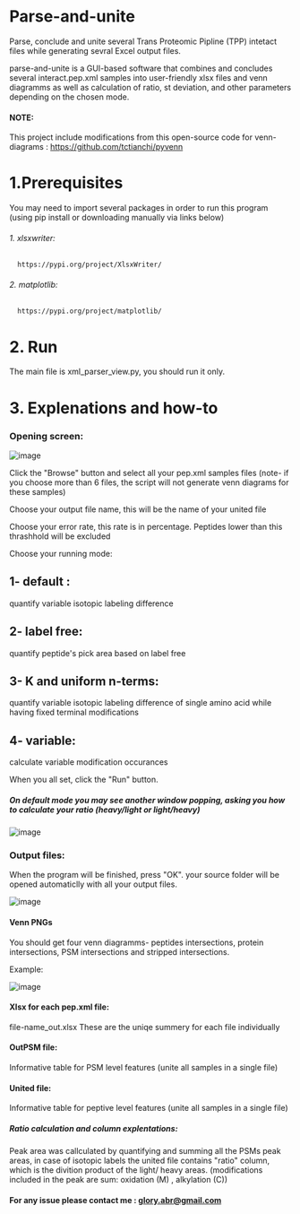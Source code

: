 # Parse-and-unite
Parse, conclude and unite several Trans Proteomic Pipline (TPP) intetact files while generating sevral Excel output files.

parse-and-unite is a GUI-based software that combines and concludes several interact.pep.xml samples into user-friendly xlsx files and venn diagramms as well as calculation of ratio, st deviation, and other parameters depending on the chosen mode.

#### NOTE:
This project include modifications from this open-source code for venn-diagrams : https://github.com/tctianchi/pyvenn


# 1.Prerequisites
You may need to import several packages in order to run this program (using pip install or downloading manually via links below)

   ###### 1. xlsxwriter:
      https://pypi.org/project/XlsxWriter/

   ###### 2. matplotlib:
      https://pypi.org/project/matplotlib/
      
      
# 2. Run
   The main file is xml_parser_view.py, you should run it only.


# 3. Explenations and how-to
    

### Opening screen:
![image](https://user-images.githubusercontent.com/18205398/209855307-63dc16c4-7e8e-44de-a06b-753c6ae6b257.png)

Click the "Browse" button and select all your pep.xml samples files (note- if you choose more than 6 files, the script will not generate venn diagrams for these samples)

Choose your output file name, this will be the name of your united file

Choose your error rate, this rate is in percentage. Peptides lower than this thrashhold will be excluded

Choose your running mode: 
## 1- default : 

quantify variable isotopic labeling difference


## 2- label free:

quantify peptide's pick area based on label free

## 3- K and uniform n-terms: 

quantify variable isotopic labeling difference of single amino acid while having fixed terminal modifications

## 4- variable:

calculate variable modification occurances 



When you all set, click the "Run" button.

##### On default mode you may see another window popping, asking you how to calculate your ratio (heavy/light or light/heavy)


![image](https://user-images.githubusercontent.com/18205398/209857437-dc7d157c-1833-432f-bac4-80b3a973c7ba.png)


### Output files:
When the program will be finished, press "OK". your source folder will be opened automaticlly with all your output files.


![image](https://user-images.githubusercontent.com/18205398/209857982-9b26c1fe-e862-4436-805f-5cfed2926202.png)



#### Venn PNGs
You should get four venn diagramms- peptides intersections, protein intersections, PSM intersections and stripped intersections.

Example:


![image](https://user-images.githubusercontent.com/18205398/209858248-95246b08-7546-47c0-b800-240b235738ad.png)


#### Xlsx for each pep.xml file:
file-name_out.xlsx
These are the uniqe summery for each file individually

   
 
#### OutPSM file:
   Informative table for PSM level features (unite all samples in a single file)
   
   
 #### United file:
   Informative table for peptive level features (unite all samples in a single file)
   
   
   
 ##### Ratio calculation and column explentations:
   Peak area was callculated by quantifying and summing all the PSMs peak areas, in case of isotopic labels
   the united file contains "ratio" column, which is the divition product of the light/ heavy areas.
   (modifications included in the peak are sum: oxidation (M) , alkylation (C))
   



#### For any issue please contact me : glory.abr@gmail.com 
